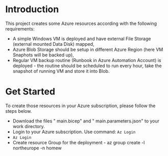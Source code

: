 # Introduction
This project creates some Azure resources according with the following requirements:
- A simple Windows VM is deployed and have external File Storage (external mounted Data Disk) mapped,
- Azure Blob Storage should be setup in different Azure Region (here VM Snaphots will be backed up),
- Regular VM backup routine (Runbook in Azure Automation Account) is deployed - the routine should be scheduled to run every hour, take the snapshot of running VM and  store it into Blob.

# Get Started
To create those resources in your Azure subscription, please follow the steps below.
- Download the files " main.bicep" and " main.parameters.json" to your work directory.
- Login to your Azure subscription. Use command: ``` Az Login ```
- ``` Az Login ```
- Create resource Group for the deployment - az group create -l northeurope -n homew
